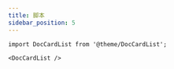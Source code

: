 ```yaml
---
title: 脚本
sidebar_position: 5
---
```


```mdx-code-block
import DocCardList from '@theme/DocCardList';

<DocCardList />
```
